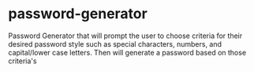 # password-generator
Password Generator that will prompt the user to choose criteria for their desired password style such as special characters, numbers, and capital/lower case letters. Then will generate a password based on those criteria's
